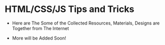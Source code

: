 # HTML/CSS/JS Tips and Tricks

- Here are The Some of the Collected Resources, Materials, Designs are Together from The Internet

- More will be Added Soon!